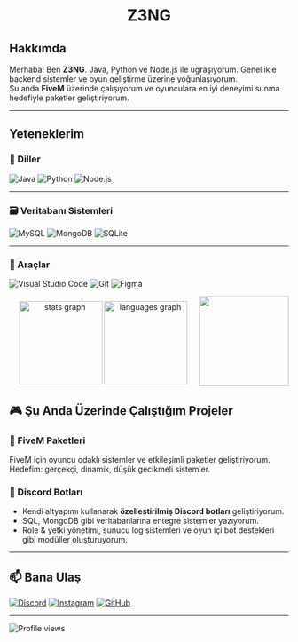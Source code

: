 <h1 align="center">Z3NG</h1>

## Hakkımda

Merhaba! Ben **Z3NG**. Java, Python ve Node.js ile uğraşıyorum. Genellikle backend sistemler ve oyun geliştirme üzerine yoğunlaşıyorum.  
Şu anda **FiveM** üzerinde çalışıyorum ve oyunculara en iyi deneyimi sunma hedefiyle paketler geliştiriyorum.

---

## Yeteneklerim

### 🧠 Diller

![Java](https://img.shields.io/badge/-Java-informational?style=flat&logo=java&logoColor=white&color=red)
![Python](https://img.shields.io/badge/-Python-3776AB?style=flat&logo=python&logoColor=white)
![Node.js](https://img.shields.io/badge/-Node.js-339933?style=flat&logo=node.js&logoColor=white)

---

### 🗃️ Veritabanı Sistemleri

![MySQL](https://img.shields.io/badge/-MySQL-4479A1?style=flat&logo=mysql&logoColor=white)
![MongoDB](https://img.shields.io/badge/-MongoDB-47A248?style=flat&logo=mongodb&logoColor=white)
![SQLite](https://img.shields.io/badge/-SQLite-003B57?style=flat&logo=sqlite&logoColor=white)

---

### 🧰 Araçlar

![Visual Studio Code](https://img.shields.io/badge/-VSCode-007ACC?style=flat&logo=visual-studio-code&logoColor=white)
![Git](https://img.shields.io/badge/-Git-F05032?style=flat&logo=git&logoColor=white)
![Figma](https://img.shields.io/badge/-Figma-F24E1E?style=flat&logo=figma&logoColor=white)

<img align="right" height="162" src="https://cdn.discordapp.com/attachments/1309170473459777616/1364989261685985402/f504d2657d66e08e6fee0a32de2625ac.gif?ex=680bacd0&is=680a5b50&hm=9062506b0a13e709da058554cc8c1677c46e0c84c7f93ad9b9df3fd05d38c045&"  />

###

<div align="center">
  <img src="https://github-readme-stats.vercel.app/api?username=emirakkoc&hide_title=false&hide_rank=false&show_icons=true&include_all_commits=true&count_private=true&disable_animations=false&theme=dracula&locale=en&hide_border=false" height="150" alt="stats graph"  />
  <img src="https://github-readme-stats.vercel.app/api/top-langs?username=emirakkoc&locale=en&hide_title=false&layout=compact&card_width=320&langs_count=5&theme=dracula&hide_border=false" height="150" alt="languages graph"  />
</div>

###

## 🎮 Şu Anda Üzerinde Çalıştığım Projeler

### 🔹 FiveM Paketleri  
FiveM için oyuncu odaklı sistemler ve etkileşimli paketler geliştiriyorum. Hedefim: gerçekçi, dinamik, düşük gecikmeli sistemler.

### 🔹 Discord Botları  
- Kendi altyapımı kullanarak **özelleştirilmiş Discord botları** geliştiriyorum.  
- SQL, MongoDB gibi veritabanlarına entegre sistemler yazıyorum.  
- Role & yetki yönetimi, sunucu log sistemleri ve oyun içi bot destekleri gibi modüller oluşturuyorum.

---

## 📫 Bana Ulaş

[![Discord](https://img.shields.io/badge/Discord-7289DA?style=flat&logo=discord&logoColor=white)](https://discord.gg/zzen.g)
[![Instagram](https://img.shields.io/badge/Instagram-E4405F?style=flat&logo=instagram&logoColor=white)](https://instagram.com/senin-emirakkocc_)
[![GitHub](https://img.shields.io/badge/GitHub-%23121011.svg?style=flat&logo=github&logoColor=white)](https://github.com/emirakkoc)

---

![Profile views](https://komarev.com/ghpvc/?username=Z3NG&style=flat&color=green)
